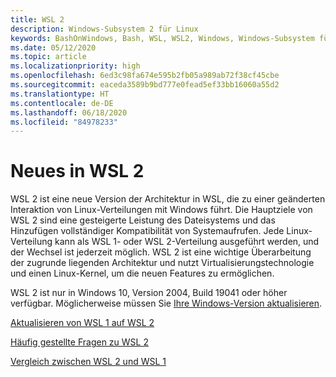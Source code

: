 ```yaml
---
title: WSL 2
description: Windows-Subsystem 2 für Linux
keywords: BashOnWindows, Bash, WSL, WSL2, Windows, Windows-Subsystem für Linux, Windows-Subsystem, Ubuntu, Debian, Suse, Windows 10, Installation, installieren
ms.date: 05/12/2020
ms.topic: article
ms.localizationpriority: high
ms.openlocfilehash: 6ed3c98fa674e595b2fb05a989ab72f38cf45cbe
ms.sourcegitcommit: eaceda3589b9bd777e0fead5ef33bb16060a55d2
ms.translationtype: HT
ms.contentlocale: de-DE
ms.lasthandoff: 06/18/2020
ms.locfileid: "84978233"
---
```

# <a name="whats-new-in-wsl-2"></a>Neues in WSL 2

WSL 2 ist eine neue Version der Architektur in WSL, die zu einer geänderten Interaktion von Linux-Verteilungen mit Windows führt. Die Hauptziele von WSL 2 sind eine gesteigerte Leistung des Dateisystems und das Hinzufügen vollständiger Kompatibilität von Systemaufrufen. Jede Linux-Verteilung kann als WSL 1- oder WSL 2-Verteilung ausgeführt werden, und der Wechsel ist jederzeit möglich. WSL 2 ist eine wichtige Überarbeitung der zugrunde liegenden Architektur und nutzt Virtualisierungstechnologie und einen Linux-Kernel, um die neuen Features zu ermöglichen.

WSL 2 ist nur in Windows 10, Version 2004, Build 19041 oder höher verfügbar. Möglicherweise müssen Sie [Ihre Windows-Version aktualisieren](ms-settings:windowsupdate).

[Aktualisieren von WSL 1 auf WSL 2](./install-win10.md#update-to-wsl-2)

[Häufig gestellte Fragen zu WSL 2](./wsl2-faq.md)

[Vergleich zwischen WSL 2 und WSL 1](./compare-versions.md)
